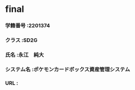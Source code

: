# final
### 学籍番号    :2201374  
### クラス      :SD2G
### 氏名        :永江　純大
### システム名  :ポケモンカードボックス資産管理システム
### URL         :